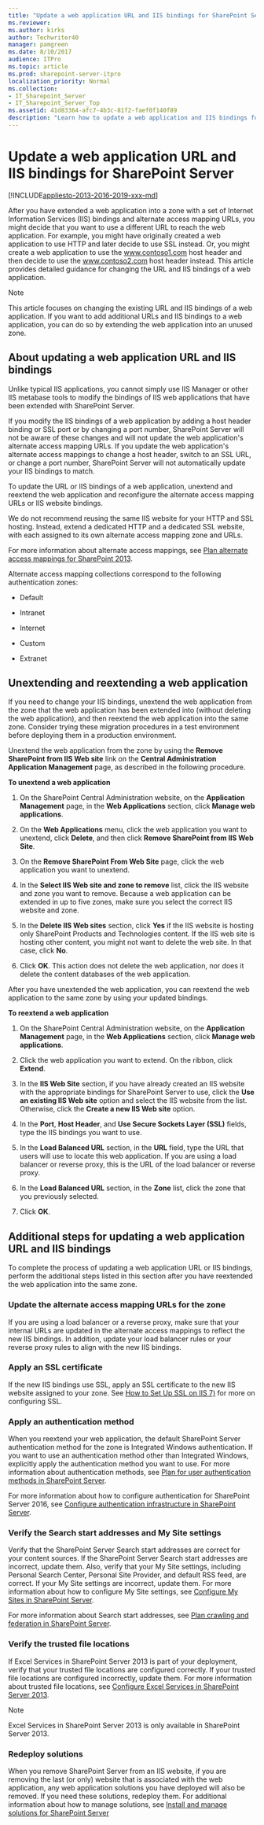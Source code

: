 ```yaml
---
title: "Update a web application URL and IIS bindings for SharePoint Server"
ms.reviewer: 
ms.author: kirks
author: Techwriter40
manager: pamgreen
ms.date: 8/10/2017
audience: ITPro
ms.topic: article
ms.prod: sharepoint-server-itpro
localization_priority: Normal
ms.collection:
- IT_Sharepoint_Server
- IT_Sharepoint_Server_Top
ms.assetid: 41d83364-afc7-4b3c-81f2-faef0f140f89
description: "Learn how to update a web application and IIS bindings for SharePoint Server."
---
```


# Update a web application URL and IIS bindings for SharePoint Server

[!INCLUDE[appliesto-2013-2016-2019-xxx-md](../includes/appliesto-2013-2016-2019-xxx-md.md)]
  
After you have extended a web application into a zone with a set of Internet Information Services (IIS) bindings and alternate access mapping URLs, you might decide that you want to use a different URL to reach the web application. For example, you might have originally created a web application to use HTTP and later decide to use SSL instead. Or, you might create a web application to use the www.contoso1.com host header and then decide to use the www.contoso2.com host header instead. This article provides detailed guidance for changing the URL and IIS bindings of a web application.
  
> [!NOTE]
> This article focuses on changing the existing URL and IIS bindings of a web application. If you want to add additional URLs and IIS bindings to a web application, you can do so by extending the web application into an unused zone. 
    
## About updating a web application URL and IIS bindings
<a name="section1"> </a>

Unlike typical IIS applications, you cannot simply use IIS Manager or other IIS metabase tools to modify the bindings of IIS web applications that have been extended with SharePoint Server. 
  
If you modify the IIS bindings of a web application by adding a host header binding or SSL port or by changing a port number, SharePoint Server will not be aware of these changes and will not update the web application's alternate access mapping URLs. If you update the web application's alternate access mappings to change a host header, switch to an SSL URL, or change a port number, SharePoint Server will not automatically update your IIS bindings to match.
  
To update the URL or IIS bindings of a web application, unextend and reextend the web application and reconfigure the alternate access mapping URLs or IIS website bindings.
  
We do not recommend reusing the same IIS website for your HTTP and SSL hosting. Instead, extend a dedicated HTTP and a dedicated SSL website, with each assigned to its own alternate access mapping zone and URLs.
  
For more information about alternate access mappings, see [Plan alternate access mappings for SharePoint 2013](plan-alternate-access-mappings.md).
  
Alternate access mapping collections correspond to the following authentication zones:
  
- Default
    
- Intranet
    
- Internet
    
- Custom
    
- Extranet
    
## Unextending and reextending a web application
<a name="section2"> </a>

If you need to change your IIS bindings, unextend the web application from the zone that the web application has been extended into (without deleting the web application), and then reextend the web application into the same zone. Consider trying these migration procedures in a test environment before deploying them in a production environment.
  
Unextend the web application from the zone by using the **Remove SharePoint from IIS Web site** link on the **Central Administration Application Management** page, as described in the following procedure. 
  
 **To unextend a web application**
  
1. On the SharePoint Central Administration website, on the **Application Management** page, in the **Web Applications** section, click **Manage web applications**.
    
2. On the **Web Applications** menu, click the web application you want to unextend, click **Delete**, and then click **Remove SharePoint from IIS Web Site**.
    
3. On the **Remove SharePoint From Web Site** page, click the web application you want to unextend. 
    
4. In the **Select IIS Web site and zone to remove** list, click the IIS website and zone you want to remove. Because a web application can be extended in up to five zones, make sure you select the correct IIS website and zone. 
    
5. In the **Delete IIS Web sites** section, click **Yes** if the IIS website is hosting only SharePoint Products and Technologies content. If the IIS web site is hosting other content, you might not want to delete the web site. In that case, click **No**.
    
6. Click **OK**. This action does not delete the web application, nor does it delete the content databases of the web application.
    
After you have unextended the web application, you can reextend the web application to the same zone by using your updated bindings.
  
 **To reextend a web application**
  
1. On the SharePoint Central Administration website, on the **Application Management** page, in the **Web Applications** section, click **Manage web applications**.
    
2. Click the web application you want to extend. On the ribbon, click **Extend**. 
    
3. In the **IIS Web Site** section, if you have already created an IIS website with the appropriate bindings for SharePoint Server to use, click the **Use an existing IIS Web site** option and select the IIS website from the list. Otherwise, click the **Create a new IIS Web site** option. 
    
4. In the **Port**, **Host Header**, and **Use Secure Sockets Layer (SSL)** fields, type the IIS bindings you want to use. 
    
5. In the **Load Balanced URL** section, in the **URL** field, type the URL that users will use to locate this web application. If you are using a load balancer or reverse proxy, this is the URL of the load balancer or reverse proxy. 
    
6. In the **Load Balanced URL** section, in the **Zone** list, click the zone that you previously selected. 
    
7. Click **OK**.
    
## Additional steps for updating a web application URL and IIS bindings
<a name="section3"> </a>

To complete the process of updating a web application URL or IIS bindings, perform the additional steps listed in this section after you have reextended the web application into the same zone.
  
### Update the alternate access mapping URLs for the zone

If you are using a load balancer or a reverse proxy, make sure that your internal URLs are updated in the alternate access mappings to reflect the new IIS bindings. In addition, update your load balancer rules or your reverse proxy rules to align with the new IIS bindings.
  
### Apply an SSL certificate

If the new IIS bindings use SSL, apply an SSL certificate to the new IIS website assigned to your zone. See [How to Set Up SSL on IIS 7)](https://docs.microsoft.com/iis/manage/configuring-security/how-to-set-up-ssl-on-iis) for more on configuring SSL.
  
### Apply an authentication method

When you reextend your web application, the default SharePoint Server authentication method for the zone is Integrated Windows authentication. If you want to use an authentication method other than Integrated Windows, explicitly apply the authentication method you want to use. For more information about authentication methods, see [Plan for user authentication methods in SharePoint Server](/SharePoint/security-for-sharepoint-server/plan-user-authentication).
  
For more information about how to configure authentication for SharePoint Server 2016, see [Configure authentication infrastructure in SharePoint Server](/sharepoint/security-for-sharepoint-server/security-for-sharepoint-server).
  
### Verify the Search start addresses and My Site settings

Verify that the SharePoint Server Search start addresses are correct for your content sources. If the SharePoint Server Search start addresses are incorrect, update them. Also, verify that your My Site settings, including Personal Search Center, Personal Site Provider, and default RSS feed, are correct. If your My Site settings are incorrect, update them. For more information about how to configure My Site settings, see [Configure My Sites in SharePoint Server](/SharePoint/install/configure-my-sites).
  
For more information about Search start addresses, see [Plan crawling and federation in SharePoint Server](/SharePoint/search/plan-crawling-and-federation).
  
### Verify the trusted file locations

If Excel Services in SharePoint Server 2013 is part of your deployment, verify that your trusted file locations are configured correctly. If your trusted file locations are configured incorrectly, update them. For more information about trusted file locations, see [Configure Excel Services in SharePoint Server 2013](/SharePoint/administration/configure-excel-services).
  
> [!NOTE]
> Excel Services in SharePoint Server 2013 is only available in SharePoint Server 2013. 
  
### Redeploy solutions

When you remove SharePoint Server from an IIS website, if you are removing the last (or only) website that is associated with the web application, any web application solutions you have deployed will also be removed. If you need these solutions, redeploy them. For additional information about how to manage solutions, see [Install and manage solutions for SharePoint Server](/SharePoint/administration/configure-excel-services)
  

